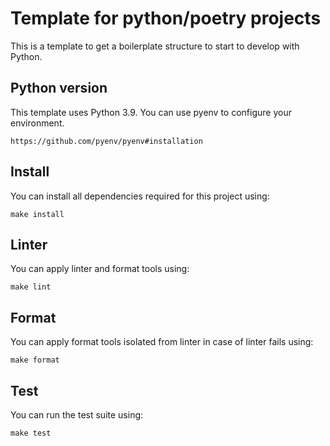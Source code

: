 # Template for python/poetry projects

This is a template to get a boilerplate structure to start to develop with Python.

## Python version

This template uses Python 3.9. You can use pyenv to configure your environment.

```
https://github.com/pyenv/pyenv#installation
```

## Install
You can install all dependencies required for this project using:
````shell
make install
````

## Linter
You can apply linter and format tools using:
````shell
make lint
````

## Format
You can apply format tools isolated from linter in case of linter fails using:
````shell
make format
````

## Test
You can run the test suite using:
````shell
make test
````